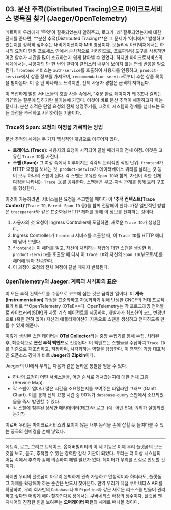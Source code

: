 ## 03. 분산 추적(Distributed Tracing)으로 마이크로서비스 병목점 찾기 (Jaeger/OpenTelemetry)

메트릭이 우리에게 '무엇'이 잘못되었는지 알려주고, 로그가 '왜' 잘못되었는지에 대한 단서를 준다면, **분산 추적(Distributed Tracing)**은 그 문제가 '어디에서' 발생하고 있는지를 정확히 짚어주는 내비게이션이자 MRI 영상이다. 모놀리식 아키텍처에서는 하나의 요청이 단일 프로세스 안에서 순차적으로 처리되므로, 프로파일링 도구를 사용하면 어떤 함수가 시간을 많이 소요하는지 쉽게 찾아낼 수 있었다. 하지만 마이크로서비스의 세계에서는, 사용자의 단 한 번의 클릭이 클러스터 내부에 보이지 않는 연쇄 반응을 일으킨다. `frontend` 서비스는 `auth-service`를 호출하여 사용자를 인증하고, `product-service`에서 상품 정보를 가져오며, `recommendation-service`로부터 추천 상품 목록을 받아온다. 이 중 단 하나라도 느려지면, 전체 사용자 경험은 급격히 저하된다.

이 복잡하게 얽힌 서비스들의 호출 사슬 속에서, "주문 완료 페이지가 왜 3초나 걸리는가?"라는 질문에 답하기란 불가능에 가깝다. 이것이 바로 분산 추적이 해결하고자 하는 문제다. 분산 추적은 단일 요청의 전체 생명주기를, 그것이 시스템의 경계를 넘나드는 모든 과정을 추적하고 시각화하는 기술이다.

### Trace와 Span: 요청의 여정을 기록하는 방법

분산 추적의 세계는 두 가지 핵심적인 개념으로 이루어져 있다.

* **트레이스 (Trace):** 사용자의 요청이 시작되어 끝날 때까지의 전체 여정. 이것은 고유한 `Trace ID`를 가진다.
* **스팬 (Span):** 그 여정 속에서 이루어지는 각각의 논리적인 작업 단위. `frontend`가 HTTP 요청을 보내는 것, `product-service`가 데이터베이스 쿼리를 날리는 것 등이 모두 하나의 스팬이 된다. 각 스팬은 고유한 `Span ID`와 함께, 자신이 속한 전체 여정을 나타내는 `Trace ID`를 공유한다. 스팬들은 부모-자식 관계를 통해 트리 구조를 형성한다.

이것이 가능하려면, 서비스들은 요청을 주고받을 때마다 이 **'추적 컨텍스트(Trace Context)'**(`Trace ID`, `Parent Span ID` 등)를 함께 전달해야 한다. 가장 일반적인 방법은 `traceparent`와 같은 표준화된 HTTP 헤더를 통해 이 정보를 전파하는 것이다.

1.  사용자의 첫 요청이 Ingress Controller에 도달하면, 새로운 `Trace ID`가 생성된다.
2.  Ingress Controller가 `frontend` 서비스를 호출할 때, 이 `Trace ID`를 HTTP 헤더에 담아 보낸다.
3.  `frontend`는 이 헤더를 읽고, 자신이 처리하는 작업에 대한 스팬을 생성한 뒤, `product-service`를 호출할 때 다시 이 `Trace ID`와 자신의 `Span ID`(부모로서)를 헤더에 담아 전송한다.
4.  이 과정이 요청의 전체 여정이 끝날 때까지 반복된다.

### OpenTelemetry와 Jaeger: 계측과 시각화의 표준

이 모든 추적 컨텍스트를 수동으로 코드에 심는 것은 끔찍한 일이다. 이 **계측(Instrumentation)** 과정을 표준화하고 자동화하기 위해 탄생한 CNCF의 거대 프로젝트가 바로 **OpenTelemetry (OTel)**다. OpenTelemetry는 각 프로그래밍 언어별로 라이브러리(SDK)와 자동 계측 에이전트를 제공하여, 개발자가 최소한의 코드 변경만으로 (혹은 전혀 없이) 자신의 애플리케이션이 자동으로 스팬을 생성하고 전파하도록 만들 수 있게 해준다.

이렇게 생성된 스팬 데이터는 **OTel Collector**라는 중앙 수집기를 통해 수집, 처리된 후, 최종적으로 **분산 추적 백엔드**로 전송된다. 이 백엔드는 스팬들을 수집하여 `Trace ID`를 기준으로 재조립하고, 저장하며, 시각화하는 역할을 담당한다. 이 영역의 가장 대표적인 오픈소스 강자가 바로 **Jaeger**와 **Zipkin**이다.



Jaeger의 UI에서 우리는 다음과 같은 놀라운 통찰을 얻을 수 있다.
* 하나의 요청이 어떤 서비스들을, 어떤 순서로 거쳐갔는지에 대한 전체 그림 (Service Map).
* 각 스팬이 얼마나 많은 시간을 소요했는지를 보여주는 타임라인 그래프 (Gantt Chart). 이를 통해 전체 요청 시간 중 90%가 `database-query` 스팬에서 소요되었음을 즉시 발견할 수 있다.
* 각 스팬에 첨부된 상세한 메타데이터(태그)와 로그. (예: 어떤 SQL 쿼리가 실행되었는가?)

이로써 우리는 마이크로서비스의 보이지 않는 내부 동작을 손에 잡힐 듯 들여다볼 수 있는 궁극의 현미경을 손에 넣었다.

---

메트릭, 로그, 그리고 트레이스. 옵저버빌리티의 이 세 기둥은 이제 우리 플랫폼의 모든 것을 보고, 듣고, 추적할 수 있는 강력한 감각 기관이 되었다. 우리는 더 이상 시스템의 어둠 속에서 추측과 감에 의존하여 헤맬 필요가 없다. 데이터가 우리를 진실로 인도할 것이다.

하지만 우리의 플랫폼이 아무리 완벽하게 관측 가능하고 안정적이라 하더라도, 플랫폼 그 자체를 확장해야 하는 순간은 반드시 찾아온다. 만약 우리가 직접 쿠버네티스 API를 확장하여, 우리 회사만의 `Database`나 `MLPipeline`과 같은 새로운 리소스를 만들어 관리하고 싶다면 어떻게 해야 할까? 다음 장에서는 쿠버네티스 확장의 정수이자, 플랫폼 엔지니어의 진정한 힘을 보여주는 **오퍼레이터 패턴**의 세계로 떠나볼 것이다.